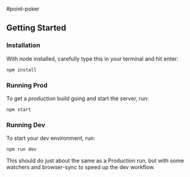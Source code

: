 #point-poker

## Getting Started

### Installation

With node installed, carefully type this in your terminal and hit enter:

```
npm install
```

### Running Prod

To get a production build going and start the server, run:

```
npm start
```

### Running Dev

To start your dev environment, run:

```
npm run dev
```

This should do just about the same as a Production run, but with some watchers and browser-sync to speed up the dev workflow.
